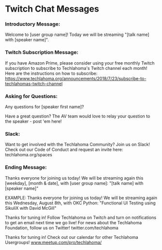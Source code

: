 # Twitch Chat Messages

### Introductory Message:

Welcome to [user group name]! Today we will be streaming "[talk name] with [speaker name]".

### Twitch Subscription Message:

If you have Amazon Prime, please consider using your free monthly Twitch subscription to subscribe to Techlahoma's Twitch channel each month! Here are the instructions on how to subscribe: https://www.techlahoma.org/announcements/2018/7/23/subscribe-to-techlahomas-twitch-channel

### Asking for Questions:

Any questions for [speaker first name]?

Have a great question? The AV team would love to relay your question to the speaker - post 'em here!

### Slack:

Want to get involved with the Techlahoma Community? Join us on Slack! Check out our Code of Conduct and request an invite here: techlahoma.org/spaces

### Ending Message:

Thanks everyone for joining us today! We will be streaming again this [weekday], [month & date], with [user group name]: "[talk name] with [speaker name]"

EXAMPLE: Thanks everyone for joining us today! We will be streaming again this Wednesday, August 8th, with OKC Python: "Functional UI Testing using SikuliX with David McGill"

Thanks for tuning in! Follow Techlahoma on Twitch and turn on notifications to get an email next time we go live! For news about the Techlahoma Foundation, follow us on Twitter! twitter.com/techlahoma

Thanks for tuning in! Check out our calendar for other Techlahoma Usergroups! www.meetup.com/pro/techlahoma/
